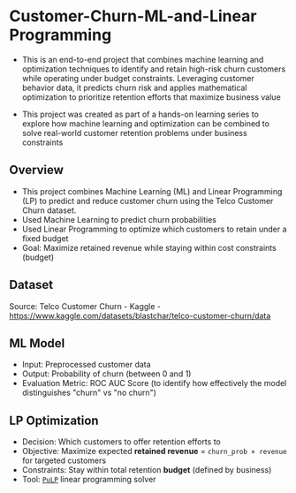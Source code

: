 # Customer-Churn-ML-and-Linear Programming

- This is an end-to-end project that combines machine learning and optimization techniques to identify and retain high-risk churn customers while operating under budget constraints. Leveraging customer behavior data, it predicts churn risk and applies mathematical optimization to prioritize retention efforts that maximize business value

- This project was created as part of a hands-on learning series to explore how machine learning and optimization can be combined to solve real-world customer retention problems under business constraints


## Overview
- This project combines Machine Learning (ML) and Linear Programming (LP) to predict and reduce customer churn using the Telco Customer Churn dataset.
- Used Machine Learning to predict churn probabilities
- Used Linear Programming to optimize which customers to retain under a fixed budget
- Goal: Maximize retained revenue while staying within cost constraints (budget)


## Dataset
Source: Telco Customer Churn - Kaggle - https://www.kaggle.com/datasets/blastchar/telco-customer-churn/data


## ML Model

- Input: Preprocessed customer data
- Output: Probability of churn (between 0 and 1)
- Evaluation Metric: ROC AUC Score (to identify how effectively the model distinguishes "churn" vs "no churn")


## LP Optimization

- Decision: Which customers to offer retention efforts to
- Objective: Maximize expected **retained revenue** = `churn_prob × revenue` for targeted customers
- Constraints: Stay within total retention **budget** (defined by business)
- Tool: [`PuLP`](https://coin-or.github.io/pulp/) linear programming solver 

